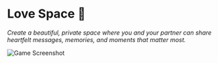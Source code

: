 # Love Space 💖

*Create a beautiful, private space where you and your partner can share heartfelt messages, memories, and moments that matter most.*

![Game Screenshot](./public/img.png)
